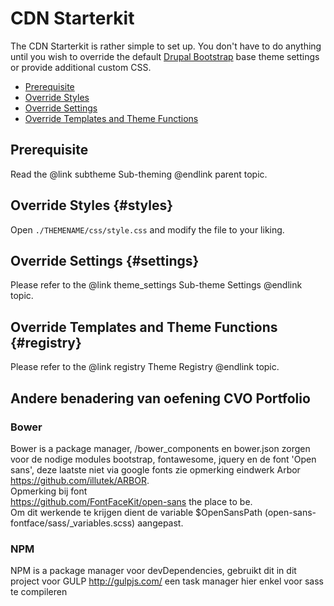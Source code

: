 <!-- @file Instructions on how to sub-theme the Drupal Bootstrap base theme using the CDN Starterkit. -->
<!-- @defgroup sub_theming_cdn -->
<!-- @ingroup sub_theming -->
# CDN Starterkit

The CDN Starterkit is rather simple to set up. You don't have to do anything
until you wish to override the default [Drupal Bootstrap] base theme settings
or provide additional custom CSS.

- [Prerequisite](#prerequisite)
- [Override Styles](#styles)
- [Override Settings](#settings)
- [Override Templates and Theme Functions](#registry)

## Prerequisite
Read the @link subtheme Sub-theming @endlink parent topic.

## Override Styles {#styles}
Open `./THEMENAME/css/style.css` and modify the file to your liking.

## Override Settings {#settings}
Please refer to the @link theme_settings Sub-theme Settings @endlink topic.

## Override Templates and Theme Functions {#registry}
Please refer to the @link registry Theme Registry @endlink topic.

[Drupal Bootstrap]: https://www.drupal.org/project/bootstrap
[Bootstrap Framework]: http://getbootstrap.com
[jsDelivr CDN]: http://www.jsdelivr.com

## Andere benadering van oefening CVO Portfolio
### Bower
Bower is a package manager, /bower_components en bower.json zorgen voor de nodige modules bootstrap,
fontawesome, jquery en de font 'Open sans', deze laatste niet via google fonts zie opmerking 
eindwerk Arbor https://github.com/illutek/ARBOR.  
Opmerking bij font  
https://github.com/FontFaceKit/open-sans the place to be.  
Om dit werkende te krijgen dient de variable $OpenSansPath (open-sans-fontface/sass/_variables.scss) 
aangepast.
### NPM 
NPM is a package manager voor devDependencies, gebruikt dit in dit project voor GULP http://gulpjs.com/
een task manager hier enkel voor sass te compileren
